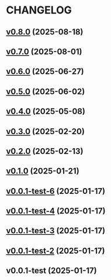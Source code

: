 # CHANGELOG

## [v0.8.0](https://github.com/tkhq/go-sdk/compare/v0.7.0...v0.8.0) (2025-08-18)


## [v0.7.0](https://github.com/tkhq/go-sdk/compare/v0.6.0...v0.7.0) (2025-08-01)


## [v0.6.0](https://github.com/tkhq/go-sdk/compare/v0.5.0...v0.6.0) (2025-06-27)


## [v0.5.0](https://github.com/tkhq/go-sdk/compare/v0.4.0...v0.5.0) (2025-06-02)


## [v0.4.0](https://github.com/tkhq/go-sdk/compare/v0.3.0...v0.4.0) (2025-05-08)


## [v0.3.0](https://github.com/tkhq/go-sdk/compare/v0.2.0...v0.3.0) (2025-02-20)


## [v0.2.0](https://github.com/tkhq/go-sdk/compare/v0.1.0...v0.2.0) (2025-02-13)


## [v0.1.0](https://github.com/tkhq/go-sdk/compare/v0.0.1-test-6...v0.1.0) (2025-01-21)


## [v0.0.1-test-6](https://github.com/tkhq/go-sdk/compare/v0.0.1-test-4...v0.0.1-test-6) (2025-01-17)


## [v0.0.1-test-4](https://github.com/tkhq/go-sdk/compare/v0.0.1-test-3...v0.0.1-test-4) (2025-01-17)


## [v0.0.1-test-3](https://github.com/tkhq/go-sdk/compare/v0.0.1-test-2...v0.0.1-test-3) (2025-01-17)


## [v0.0.1-test-2](https://github.com/tkhq/go-sdk/compare/v0.0.1-test...v0.0.1-test-2) (2025-01-17)


## v0.0.1-test (2025-01-17)

